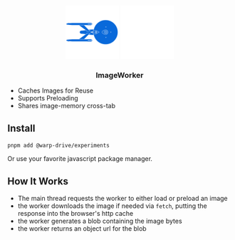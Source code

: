 <p align="center">
  <img
    class="project-logo"
    src="../../NCC-1701-a-blue.svg#gh-light-mode-only"
    alt="WarpDrive"
    width="120px"
    title="WarpDrive" />
  <img
    class="project-logo"
    src="../../NCC-1701-a.svg#gh-dark-mode-only"
    alt="WarpDrive"
    width="120px"
    title="WarpDrive" />
</p>

<h3 align="center">ImageWorker</h3>

- Caches Images for Reuse
- Supports Preloading
- Shares image-memory cross-tab

## Install

```cli
pnpm add @warp-drive/experiments
```

Or use your favorite javascript package manager.

## How It Works

- The main thread requests the worker to either load or preload an image
- the worker downloads the image if needed via `fetch`, putting the response into the browser's http cache
- the worker generates a blob containing the image bytes
- the worker returns an object url for the blob
